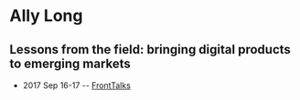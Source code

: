 # Ally Long

## Lessons from the field: bringing digital products to emerging markets
- 2017 Sep 16-17 -- [FrontTalks](https://events.yandex.ru/lib/talks/4853/)    
